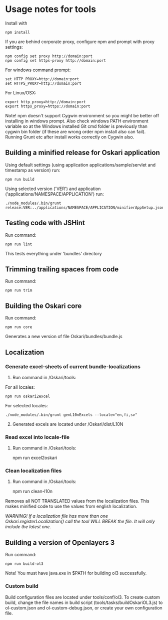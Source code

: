 # Usage notes for tools

Install with

	npm install

If you are behind corporate proxy, configure npm and prompt with proxy settings:

	npm config set proxy http://domain:port
	npm config set https-proxy http://domain:port

For windows command prompt:

	set HTTP_PROXY=http://domain:port
	set HTTPS_PROXY=http://domain:port

For Linux/OSX:

	export http_proxy=http://domain:port
	export https_proxy=https://domain:port

Note! npm doesn't support Cygwin environment so you might be better off installing in windows prompt. Also check windows PATH environment variable so at the Windows installed Git cmd folder is previously than cygwin bin folder (if these are wrong order npm install also can fail).
Running Grunt etc after install works correctly on Cygwin also.

## Building a minified release for Oskari application

Using default settings (using application applications/sample/servlet and timestamp as version) run:

	npm run build

Using selected version ('VER') and application ('applications/NAMESPACE/APPLICATION') run:

	./node_modules/.bin/grunt release:VER:../applications/NAMESPACE/APPLICATION/minifierAppSetup.json

## Testing code with JSHint

Run command:

	npm run lint

This tests everything under 'bundles' directory

## Trimming trailing spaces from code

Run command:

	npm run trim

## Building the Oskari core

Run command:

	npm run core

Generates a new version of file Oskari/bundles/bundle.js

## Localization

### Generate excel-sheets of current bundle-localizations

1) Run command in /Oskari/tools:

For all locales:

	npm run oskari2excel

For selected locales:

	./node_modules/.bin/grunt genL10nExcels --locale="en,fi,sv"

2) Generated excels are located under /Oskari/dist/L10N

### Read excel into locale-file

1) Run command in /Oskari/tools:

	npm run excel2oskari

### Clean localization files

1) Run command in /Oskari/tools:

	npm run clean-l10n

Removes all NOT TRANSLATED values from the localization files. This makes minified code to use the values from english localization.

*WARNING! If a localization file has more than one Oskari.registerLocalization() call the tool WILL BREAK the file. It will only include the latest one.*

## Building a version of Openlayers 3

Run command:

	npm run build-ol3

Note! You must have java.exe in $PATH for building ol3 successfully.

### Custom build

Build configuration files are located under tools/conf/ol3. To create custom build, change the file names in build script (tools/tasks/buildOskariOL3.js) to ol-custom.json and ol-custom-debug.json, or create your own configuration file.
